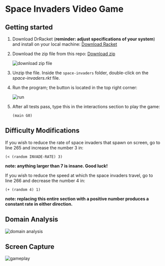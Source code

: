 # Space Invaders Video Game

## Getting started

1. Download DrRacket (**reminder: adjust specifications of your system**) and install on your local machine: [Download Racket](https://download.racket-lang.org/)

2. Download the zip file from this repo: [Download zip](https://github.com/nicoleiocana/space-invaders/archive/master.zip)

    ![download zip file](https://imgur.com/n3hhOQi.png)

3. Unzip the file. Inside the `space-invaders` folder, double-click on the _space-invaders.rkt_ file.

4. Run the program; the button is located in the top right corner:

    ![run](https://imgur.com/M9erUsS.png)

5. After all tests pass, type this in the interactions section to play the game:

    `(main G0)`

## Difficulty Modifications

If you wish to reduce the rate of space invaders that spawn on screen, go to line 265 and increase the number 3 in:

`(< (random INVADE-RATE) 3)`

**note: anything larger than 7 is insane. Good luck!**

If you wish to reduce the speed at which the space invaders travel, go to line 266 and decrease the number 4 in:

`(+ (random 4) 1)`

**note: replacing this entire section with a positive number produces a constant rate in either direction.**

## Domain Analysis

![domain analysis](https://imgur.com/L3EM3Dj.png)

## Screen Capture

![gameplay](https://i.imgur.com/6GtAejl.gif)
